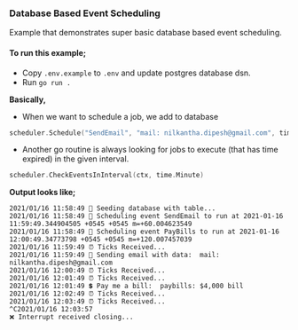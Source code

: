### Database Based Event Scheduling

Example that demonstrates super basic database based event scheduling.


#### To run this example; 
- Copy `.env.example` to `.env` and update postgres database dsn.
- Run `go run .` 


**Basically,**
 - When we want to schedule a job, we add to database 
```go
scheduler.Schedule("SendEmail", "mail: nilkantha.dipesh@gmail.com", time.Now().Add(1*time.Minute)) 
```

- Another go routine is always looking for jobs to execute (that has time expired) in the given interval.
```go
scheduler.CheckEventsInInterval(ctx, time.Minute)
```

**Output looks like;**
```
2021/01/16 11:58:49 💾 Seeding database with table...
2021/01/16 11:58:49 🚀 Scheduling event SendEmail to run at 2021-01-16 11:59:49.344904505 +0545 +0545 m=+60.004623549
2021/01/16 11:58:49 🚀 Scheduling event PayBills to run at 2021-01-16 12:00:49.34773798 +0545 +0545 m=+120.007457039
2021/01/16 11:59:49 ⏰ Ticks Received...
2021/01/16 11:59:49 📨 Sending email with data:  mail: nilkantha.dipesh@gmail.com
2021/01/16 12:00:49 ⏰ Ticks Received...
2021/01/16 12:01:49 ⏰ Ticks Received...
2021/01/16 12:01:49 💲 Pay me a bill:  paybills: $4,000 bill
2021/01/16 12:02:49 ⏰ Ticks Received...
2021/01/16 12:03:49 ⏰ Ticks Received...
^C2021/01/16 12:03:57 
❌ Interrupt received closing...
```